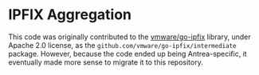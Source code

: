 # IPFIX Aggregation

This code was originally contributed to the [vmware/go-ipfix](https://github.com/vmware/go-ipfix)
library, under Apache 2.0 license, as the `github.com/vmware/go-ipfix/intermediate`
package. However, because the code ended up being Antrea-specific, it eventually made more sense to
migrate it to this repository.
